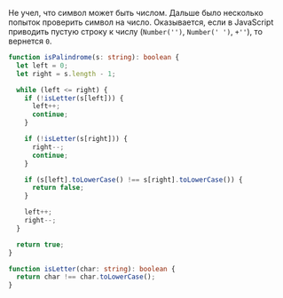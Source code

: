 Не учел, что символ может быть числом. Дальше было несколько попыток проверить символ на число. Оказывается, если в JavaScript приводить пустую строку к числу (`Number('')`, `Number(' ')`, `+''`), то вернется `0`.

```typescript
function isPalindrome(s: string): boolean {
  let left = 0;
  let right = s.length - 1;

  while (left <= right) {
    if (!isLetter(s[left])) {
      left++;
      continue;
    }

    if (!isLetter(s[right])) {
      right--;
      continue;
    }

    if (s[left].toLowerCase() !== s[right].toLowerCase()) {
      return false;
    }

    left++;
    right--;
  }

  return true;
}

function isLetter(char: string): boolean {
  return char !== char.toLowerCase();
}
```
